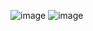 ![image](https://user-images.githubusercontent.com/78347806/178694494-3ef84e2f-e1d9-4f18-b13a-33b34a764a82.png)
![image](https://user-images.githubusercontent.com/78347806/178694531-9dd4aaf5-027c-4da2-9358-8783a1883866.png)
